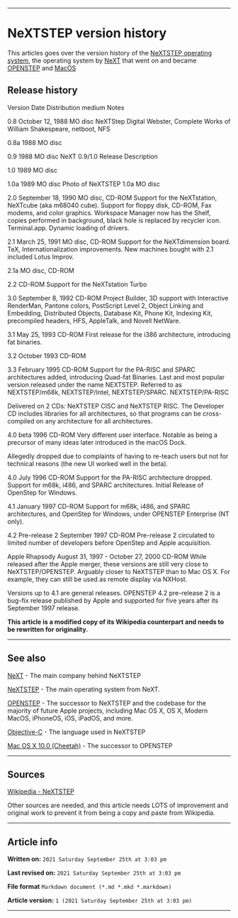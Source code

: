   
***

# NeXTSTEP version history

<!--
<details>
<summary><p>Click/tap here to expand/collapse</p>
<p>the dropdown containing the Mac OS X 10.2 logo</p></summary>

![https://github.com/seanpm2001/WacOS/blob/master/Graphics/MacOS_X/10.2_Jaguar/Jaguar-logo.png](https://github.com/seanpm2001/WacOS/blob/master/Graphics/MacOS_X/10.2_Jaguar/Jaguar-logo.png)

</details>
!-->

This articles goes over the version history of the [NeXTSTEP operating system](https://github.com/seanpm2001/WacOS/wiki/NeXTSTEP/), the operating system by [NeXT](https://github.com/seanpm2001/WacOS/wiki/NeXT/) that went on and became [OPENSTEP](https://github.com/seanpm2001/WacOS/wiki/OPENSTEP/) and [MacOS](https://github.com/seanpm2001/WacOS/wiki/MacOS/)

## Release history

Version 	Date 	Distribution medium 	Notes

0.8 	October 12, 1988 	MO disc 	NeXTStep Digital Webster, Complete Works of William Shakespeare, netboot, NFS

0.8a 	1988 	MO disc 	

0.9 	1988 	MO disc 	NeXT 0.9/1.0 Release Description

1.0 	1989 	MO disc 	

1.0a 	1989 	MO disc 	Photo of NeXTSTEP 1.0a MO disc

2.0 	September 18, 1990 	MO disc, CD-ROM 	Support for the NeXTstation, NeXTcube (aka m68040 cube). Support for floppy disk, CD-ROM, Fax modems, and color graphics. Workspace Manager now has the Shelf, copies performed in background, black hole is replaced by recycler icon. Terminal.app. Dynamic loading of drivers.

2.1 	March 25, 1991 	MO disc, CD-ROM 	Support for the NeXTdimension board. TeX, Internationalization improvements. New machines bought with 2.1 included Lotus Improv.

2.1a 		MO disc, CD-ROM 	

2.2 		CD-ROM 	Support for the NeXTstation Turbo

3.0 	September 8, 1992 	CD-ROM 	Project Builder, 3D support with Interactive RenderMan, Pantone colors, PostScript Level 2, Object Linking and Embedding, Distributed Objects, Database Kit, Phone Kit, Indexing Kit, precompiled headers, HFS, AppleTalk, and Novell NetWare.

3.1 	May 25, 1993 	CD-ROM 	First release for the i386 architecture, introducing fat binaries.

3.2 	October 1993 	CD-ROM 	

3.3 	February 1995 	CD-ROM 	Support for the PA-RISC and SPARC architectures added, introducing Quad-fat Binaries. Last and most popular version released under the name NEXTSTEP. Referred to as NEXTSTEP/m68k, NEXTSTEP/Intel, NEXTSTEP/SPARC. NEXTSTEP/PA-RISC

Delivered on 2 CDs: NeXTSTEP CISC and NeXTSTEP RISC. The Developer CD includes libraries for all architectures, so that programs can be cross-compiled on any architecture for all architectures.

4.0 beta 	1996 	CD-ROM 	Very different user interface. Notable as being a precursor of many ideas later introduced in the macOS Dock.

Allegedly dropped due to complaints of having to re-teach users but not for technical reasons (the new UI worked well in the beta).

4.0 	July 1996 	CD-ROM 	Support for the PA-RISC architecture dropped. Support for m68k, i486, and SPARC architectures. Initial Release of OpenStep for Windows.

4.1 	January 1997 	CD-ROM 	Support for m68k, i486, and SPARC architectures, and OpenStep for Windows, under OPENSTEP Enterprise (NT only).

4.2 Pre-release 2 	September 1997 	CD-ROM 	Pre-release 2 circulated to limited number of developers before OpenStep and Apple acquisition.

Apple Rhapsody 	August 31, 1997 - October 27, 2000 	CD-ROM 	While released after the Apple merger, these versions are still very close to NeXTSTEP/OPENSTEP. Arguably closer to NeXTSTEP than to Mac OS X. For example, they can still be used as remote display via NXHost.

Versions up to 4.1 are general releases. OPENSTEP 4.2 pre-release 2 is a bug-fix release published by Apple and supported for five years after its September 1997 release.

**This article is a modified copy of its Wikipedia counterpart and needs to be rewritten for originality.**

***

## See also

[NeXT](https://github.com/seanpm2001/WacOS/wiki/NeXT/) - The main company hehind NeXTSTEP

[NeXTSTEP](https://github.com/seanpm2001/WacOS/wiki/NeXTSTEP/) - The main operating system from NeXT.

[OPENSTEP](https://github.com/seanpm2001/WacOS/wiki/OPENSTEP/) - The successor to NeXTSTEP and the codebase for the majority of future Apple projects, including Mac OS X, OS X, Modern MacOS, iPhoneOS, iOS, iPadOS, and more.

[Objective-C](https://github.com/seanpm2001/WacOS/wiki/Objective-C/) - The language used in NeXTSTEP

[Mac OS X 10.0 (Cheetah)](https://github.com/seanpm2001/WacOS/wiki/Mac-OS-X-10-0-Cheetah/) - The successor to OPENSTEP

***

## Sources

[Wikipedia - NeXTSTEP](https://en.wikipedia.org/wiki/NeXTSTEP)

Other sources are needed, and this article needs LOTS of improvement and original work to prevent it from being a copy and paste from Wikipedia.

***

## Article info

**Written on:** `2021 Saturday September 25th at 3:03 pm`

**Last revised on:** `2021 Saturday September 25th at 3:03 pm`

**File format** `Markdown document (*.md *.mkd *.markdown)`

**Article version:** `1 (2021 Saturday September 25th at 3:03 pm)`

***

<!-- Tools

Quick copy and paste

https://github.com/seanpm2001/WacOS/wiki/

!-->
